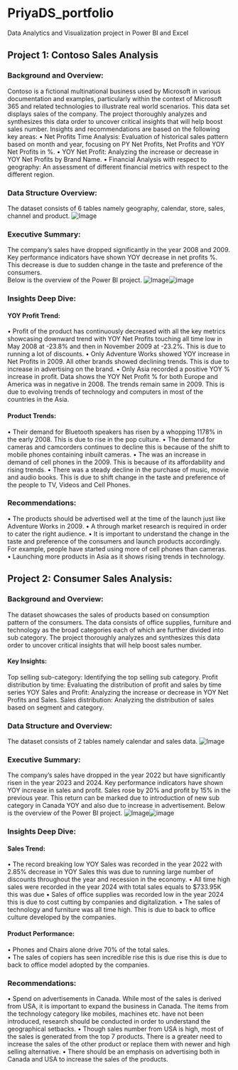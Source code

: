 # PriyaDS_portfolio
Data Analytics and Visualization project in Power BI and Excel

## Project 1: Contoso Sales Analysis

### Background and Overview:
Contoso is a fictional multinational business used by Microsoft in various documentation and examples, particularly within the context of Microsoft 365 and related technologies to illustrate real world scenarios.
This data set displays sales of the company. The project thoroughly analyzes and synthesizes this data order to uncover critical insights that will help boost sales number.
Insights and recommendations are based on the following key areas:
•	Net Profits Time Analysis: Evaluation of historical sales pattern based on month and year, focusing on PY Net Profits, Net Profits and YOY Net Profits in %.
•	YOY Net Profit: Analyzing the increase or decrease in YOY Net Profits by Brand Name.
•	Financial Analysis with respect to geography: An assessment of different financial metrics with respect to the different region.
### Data Structure Overview:
The dataset consists of 6 tables namely geography, calendar, store, sales, channel and product.
![Image](https://github.com/user-attachments/assets/2fd0774a-d7f6-47c1-9bda-1afb5d36d098)
### Executive Summary:
The company’s sales have dropped significantly in the year 2008 and 2009. Key performance indicators have shown YOY decrease in net profits %. This decrease is due to sudden change in the taste and preference of the consumers.  
Below is the overview of the Power BI project.
![Image](https://github.com/user-attachments/assets/3d02ed85-a2b7-4247-bcd2-a0f37f6e8fdb)![image](https://github.com/user-attachments/assets/64c5466d-688a-4925-9e44-9e8ac72e425f)

### Insights Deep Dive:
#### YOY Profit Trend:
•	Profit of the product has continuously decreased with all the key metrics showcasing downward trend with YOY Net Profits touching all time low in May 2008 at -23.8% and then in November 2009 at -23.2%. This is due to running a lot of discounts.
•	Only Adventure Works showed YOY increase in Net Profits in 2009. All other brands showed declining trends. This is due to increase in advertising on the brand.
•	Only Asia recorded a positive YOY % increase in profit. Data shows the YOY Net Profit % for both Europe and America was in negative in 2008. The trends remain same in 2009. This is due to evolving trends of technology and computers in most of the countries in the Asia.
#### Product Trends: 
•	Their demand for Bluetooth speakers has risen by a whopping 1178% in the early 2008. This is due to rise in the pop culture.
•	The demand for cameras and camcorders continues to decline this is because of the shift to mobile phones containing inbuilt cameras.
•	The was an increase in demand of cell phones in the 2009. This is because of its affordability and rising trends.
•	There was a steady decline in the purchase of music, movie and audio books. This is due to shift change in the taste and preference of the people to TV, Videos and Cell Phones.
### Recommendations:
•	The products should be advertised well at the time of the launch just like Adventure Works in 2009.
•	A through market research is required in order to cater the right audience.
•	It is important to understand the change in the taste and preference of the consumers and launch products accordingly. For example, people have started using more of cell phones than cameras.
•	Launching more products in Asia as it shows rising trends in technology.


## Project 2: Consumer Sales Analysis:

### Background and Overview:
The dataset showcases the sales of products based on consumption pattern of the consumers. The data consists of office supplies, furniture and technology as the broad categories each of which are further divided into sub category. The project thoroughly analyzes and synthesizes this data order to uncover critical insights that will help boost sales number.
#### Key Insights:
Top selling sub-category:  Identifying the top selling sub category.
 Profit distribution by time: Evaluating the distribution of profit and sales by time series
YOY Sales and Profit: Analyzing the increase or decrease in YOY Net Profits and Sales.
Sales distribution: Analyzing the distribution of sales based on segment and category.

### Data Structure and Overview:
The dataset consists of 2 tables namely calendar and sales data.
![Image](https://github.com/user-attachments/assets/c4cd8649-8531-41aa-83fb-3baab85f87e5)


### Executive Summary:
The company’s sales have dropped in the year 2022 but have significantly risen in the year 2023 and 2024. Key performance indicators have shown YOY increase in sales and profit. Sales rose by 20% and profit by 15% in the previous year. This return can be marked due to introduction of new sub category in Canada YOY and also due to increase in advertisement.
Below is the overview of the Power BI project.
![Image](https://github.com/user-attachments/assets/66c1c331-3150-4e70-8aa1-9686b4375aa2)![image](https://github.com/user-attachments/assets/ae749e9b-2c30-4866-b1e5-c954c3838d2d)

### Insights Deep Dive:
#### Sales Trend:
•	The record breaking low YOY Sales was recorded in the year 2022 with 2.85% decrease in YOY Sales this was due to running large number of discounts throughout the year and recession in the economy.
•	All time high sales were recorded in the year 2024 with total sales equals to $733.95K this was due
•	Sales of office supplies was recorded low in the year 2024 this is due to cost cutting by companies and digitalization.
•	The sales of technology and furniture was all time high. This is due to back to office culture developed by the companies.
#### Product Performance:
•	Phones and Chairs alone drive 70% of the total sales.  
•	The sales of copiers has seen incredible rise this is due rise this is due to back to office model adopted by the companies.
### Recommendations:
•	Spend on advertisements in Canada. While most of the sales is derived from USA, it is important to expand the business in Canada. The items from the technology category like mobiles, machines etc. have not been introduced, research should be conducted in order to understand the geographical setbacks. 
•	Though sales number from USA is high, most of the sales is generated from the top 7 products. There is a greater need to increase the sales of the other product or replace them with newer and high selling alternative. 
•	There should be an emphasis on advertising both in Canada and USA to increase the sales of the products.
